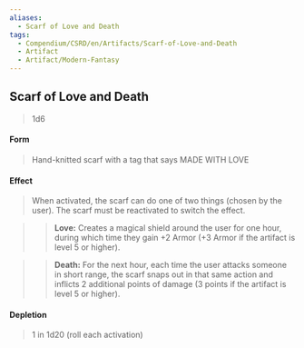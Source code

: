 ```yaml
---
aliases:
  - Scarf of Love and Death
tags:
  - Compendium/CSRD/en/Artifacts/Scarf-of-Love-and-Death
  - Artifact
  - Artifact/Modern-Fantasy
---
```

  
    
## Scarf of Love and Death  
  
>1d6   
#### Form  
>Hand-knitted scarf with a tag that says MADE WITH LOVE    
#### Effect  
> When activated, the scarf can do one of two things (chosen by the user). The scarf must be reactivated to switch the effect.   
> >**Love:** Creates a magical shield around the user for one hour, during which time they gain +2 Armor (+3 Armor if the artifact is level 5 or higher).   
>   
> >**Death:** For the next hour, each time the user attacks someone in short range, the scarf snaps out in that same action and inflicts 2 additional points of damage (3 points if the artifact is level 5 or higher).   
  
  
#### Depletion   
>1 in 1d20 (roll each activation)